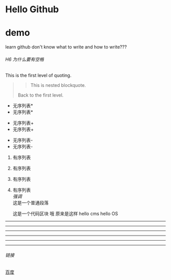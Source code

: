 Hello Github
============
# demo
learn github
don't know what to write and how to write???
###### H6 为什么要有空格
This is the first level of quoting.
>
>>This is nested blockquote.
>
>Back to the first level.
* 无序列表*
* 无序列表*
+ 无序列表+
+ 无序列表+
- 无序列表-
- 无序列表-
1. 有序列表
2. 有序列表
3. 有序列表
5. 有序列表  
*强调*  
这是一个普通段落

    这是一个代码区块
    哦 原来是这样
    hello cms
    hello OS
*  * **

* * *

***

*****

- - -

---------------------------------------
###### 链接

[百度](http://www.baidu.com)
